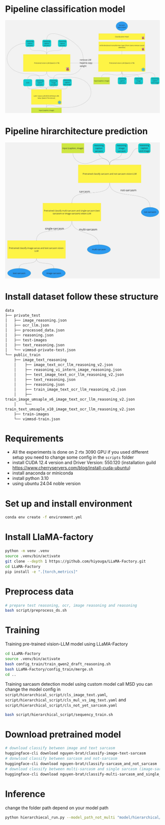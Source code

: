 # Pipeline classification model
![Pieline](image/uit-ds-pipeline.jpg)
# Pipeline hirarchitecture prediction
![Hirarchitecture_prediction](image/cls-uit-ds-pipeline.jpg)

# Install dataset follow these structure
```
data
├── private_test
│   ├── image_reasoning.json
│   ├── ocr_llm.json
│   ├── processed_data.json
│   ├── reasoning.json
│   ├── test-images
│   ├── text_reasoning.json
│   └── vimmsd-private-test.json
└── public_train
    ├── image_text_reasoning
    │    ├── image_text_ocr_llm_reasoning_v2.json
    │    ├── reasoning_vi_intern_image_reasoning.json
    │    ├── test_image_text_ocr_llm_reasoning_v2.json
    │    ├── text_reasoning.json
    │    ├── reasoning.json
    │    ├── train_image_text_ocr_llm_reasoning_v2.json
    │    ├── train_image_umsaple_x6_image_text_ocr_llm_reasoning_v2.json
    │    └── train_text_umsaple_x10_image_text_ocr_llm_reasoning_v2.json
    ├── train-images
    └── vimmsd-train.json
```
# Requirements
* All the experiments is done on 2 rtx 3090 GPU if you used different setup you need to change some config in the `scripts` folder
* install CUDA 12.4 version and Driver Version: 550.120 (installation guild https://www.cherryservers.com/blog/install-cuda-ubuntu)
* install anaconda or miniconda
* install python 3.10
* using ubuntu 24.04 noble version

# Set up and install environment
```bash
conda env create -f environment.yml
```

# Install LlaMA-factory
```bash
python -m venv .venv
source .venv/bin/activate
git clone --depth 1 https://github.com/hiyouga/LLaMA-Factory.git
cd LLaMA-Factory
pip install -e ".[torch,metrics]"
```

# Preprocess data
```bash
# prepare test reasoning, ocr, image reasoning and reasoning
bash script/preprocess_ds.sh
```

# Training
Training pre-trained vision-LLM model using LLaMA-Factory
```bash
cd LLaMA-Factory
source .venv/bin/activate
bash config_train/train_qwen2_draft_reasoning.sh
bash LLaMA-Factory/config_train/merge.sh
cd ..
```

Training sarcasm detection model using custom model call MSD you can change the model config in `script/hierarchical_script/cls_image_text.yaml`, `script/hierarchical_script/cls_mul_vs_img_text.yaml` and `script/hierarchical_script/cls_not_yet_sarcasm.yaml`
```bash
bash script/hierarchical_script/sequency_train.sh
```

# Download pretrained model
```bash
# download classify between image and text sarcasm
huggingface-cli download nguyen-brat/classify-image-text-sarcasm
# donwload classify between sarcasm and not-sarcasm
huggingface-cli download nguyen-brat/classify-sarcasm_and_not_sarcasm
# download classify between multi-sarcasm and single sarcasm (image-sarcasm or text-sarcasm)
huggingface-cli download nguyen-brat/classify-multi-sarcasm_and_single_sarcasm
```

# Inference
change the folder path depend on your model path
```bash
python hierarchiecal_run.py --model_path_not_multi "model/hierarchical/cls_multi_not_sarcasm/merged_model" --model_path_multi_image_text "model/hierarchical/cls_multi_sarcasm_vs_image_text_sarcasm/merged_model" --model_path_image_text "model/hierarchical/cls_image_vs_text_sarcasm_draft_image_text_reasoning_v2/merged_model" --batch_size 1 --annotation_path "data/private_test/processed_data.json" --output_dir "submit/private/results_hirachitecture_best_merge_v2_text_image_cls.json" --phase "test"
```
